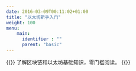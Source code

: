 ```yaml
---
date: 2016-03-09T00:11:02+01:00
title: "以太坊新手入门"
weight: 100
menu:
    main:
      identifier : ""
      parent: "basic"
---
```


{{<adm type="info" title="提醒">}}
了解区块链和以太坊基础知识，零门槛阅读。
{{</adm>}}